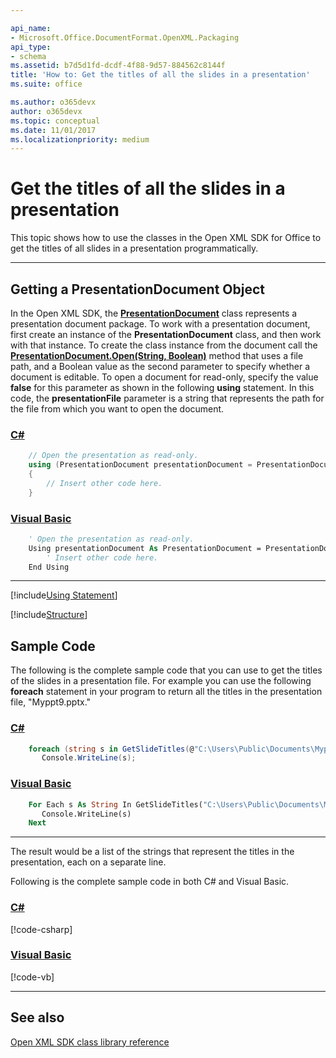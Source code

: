 ```yaml
---

api_name:
- Microsoft.Office.DocumentFormat.OpenXML.Packaging
api_type:
- schema
ms.assetid: b7d5d1fd-dcdf-4f88-9d57-884562c8144f
title: 'How to: Get the titles of all the slides in a presentation'
ms.suite: office

ms.author: o365devx
author: o365devx
ms.topic: conceptual
ms.date: 11/01/2017
ms.localizationpriority: medium
---
```

# Get the titles of all the slides in a presentation

This topic shows how to use the classes in the Open XML SDK for
Office to get the titles of all slides in a presentation
programmatically.



---------------------------------------------------------------------------------
## Getting a PresentationDocument Object

In the Open XML SDK, the **[PresentationDocument](/dotnet/api/documentformat.openxml.packaging.presentationdocument)** class represents a
presentation document package. To work with a presentation document,
first create an instance of the **PresentationDocument** class, and then work with
that instance. To create the class instance from the document call the
**[PresentationDocument.Open(String, Boolean)](/dotnet/api/documentformat.openxml.packaging.presentationdocument.open)**
method that uses a file path, and a Boolean value as the second
parameter to specify whether a document is editable. To open a document
for read-only, specify the value **false** for
this parameter as shown in the following **using** statement. In this code, the **presentationFile** parameter is a string that
represents the path for the file from which you want to open the
document.

### [C#](#tab/cs-0)
```csharp
    // Open the presentation as read-only.
    using (PresentationDocument presentationDocument = PresentationDocument.Open(presentationFile, false))
    {
        // Insert other code here.
    }
```

### [Visual Basic](#tab/vb-0)
```vb
    ' Open the presentation as read-only.
    Using presentationDocument As PresentationDocument = PresentationDocument.Open(presentationFile, False)
        ' Insert other code here.
    End Using
```
***

[!include[Using Statement](../includes/using-statement.md)]

[!include[Structure](../includes/presentation/structure.md)]

## Sample Code 

The following is the complete sample code that you can use to get the
titles of the slides in a presentation file. For example you can use the
following **foreach** statement in your program
to return all the titles in the presentation file, "Myppt9.pptx."

### [C#](#tab/cs-1)
```csharp
    foreach (string s in GetSlideTitles(@"C:\Users\Public\Documents\Myppt9.pptx"))
       Console.WriteLine(s);
```

### [Visual Basic](#tab/vb-1)
```vb
    For Each s As String In GetSlideTitles("C:\Users\Public\Documents\Myppt9.pptx")
       Console.WriteLine(s)
    Next
```
***


The result would be a list of the strings that represent the titles in
the presentation, each on a separate line.

Following is the complete sample code in both C\# and Visual Basic.

### [C#](#tab/cs)
[!code-csharp[](../../samples/presentation/get_the_titles_of_all_the_slides/cs/Program.cs)]

### [Visual Basic](#tab/vb)
[!code-vb[](../../samples/presentation/get_the_titles_of_all_the_slides/vb/Program.vb)]

--------------------------------------------------------------------------------
## See also 



[Open XML SDK class library
reference](/office/open-xml/open-xml-sdk)
